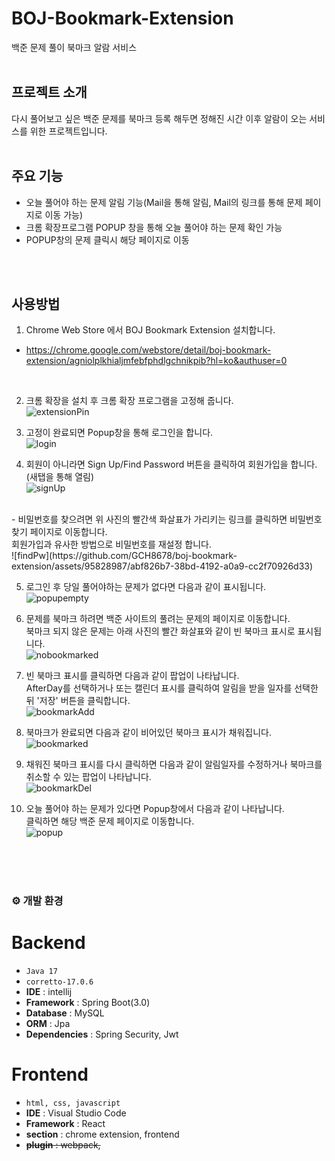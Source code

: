 # BOJ-Bookmark-Extension

백준 문제 풀이 북마크 알람 서비스
<br>
<br>

## 프로젝트 소개
다시 풀어보고 싶은 백준 문제를 북마크 등록 해두면 정해진 시간 이후 알람이 오는 서비스를 위한 프로젝트입니다.
<br>
<br>


## 주요 기능
 - 오늘 풀어야 하는 문제 알림 기능(Mail을 통해 알림, Mail의 링크를 통해 문제 페이지로 이동 가능)
 - 크롬 확장프로그램 POPUP 창을 통해 오늘 풀어야 하는 문제 확인 가능
 - POPUP창의 문제 클릭시 해당 페이지로 이동
<br>
<br>

## 사용방법
1. Chrome Web Store 에서 BOJ Bookmark Extension 설치합니다.
- https://chrome.google.com/webstore/detail/boj-bookmark-extension/agniolplkhialjmfebfphdlgchnikpib?hl=ko&authuser=0
<br>

2. 크롬 확장을 설치 후 크롬 확장 프로그램을 고정해 줍니다.<br>
![extensionPin](https://github.com/GCH8678/boj-bookmark-extension/assets/95828987/305dd061-6464-4112-a372-5882c37362ac)

3. 고정이 완료되면 Popup창을 통해 로그인을 합니다.<br>
![login](https://github.com/GCH8678/boj-bookmark-extension/assets/95828987/80347961-1bb0-4f49-be2b-cb4bdd043d0f)

4. 회원이 아니라면 Sign Up/Find Password 버튼을 클릭하여 회원가입을 합니다. (새탭을 통해 열림)<br>
![signUp](https://github.com/GCH8678/boj-bookmark-extension/assets/95828987/cfacbc15-b3e3-48c2-bed8-e515dab0ae00)
<br>
- 비밀번호를 찾으려면 위 사진의 빨간색 화살표가 가리키는 링크를 클릭하면 비밀번호 찾기 페이지로 이동합니다. <br> 회원가입과 유사한 방법으로 비밀번호를 재설정 합니다. <br>
![findPw](https://github.com/GCH8678/boj-bookmark-extension/assets/95828987/abf826b7-38bd-4192-a0a9-cc2f70926d33)

5. 로그인 후 당일 풀어야하는 문제가 없다면 다음과 같이 표시됩니다.
<br> ![popupempty](https://github.com/GCH8678/boj-bookmark-extension/assets/95828987/84b621ab-cadc-49dd-b779-595043789344)

6. 문제를 북마크 하려면 백준 사이트의 풀려는 문제의 페이지로 이동합니다.<br>
북마크 되지 않은 문제는 아래 사진의 빨간 화살표와 같이 빈 북마크 표시로 표시됩니다.<br>
![nobookmarked](https://github.com/GCH8678/boj-bookmark-extension/assets/95828987/9cea75bf-299b-48a5-b3e1-0ad5a42a0b3f)

7. 빈 북마크 표시를 클릭하면 다음과 같이 팝업이 나타납니다.<br>
AfterDay를 선택하거나 또는 캘린더 표시를 클릭하여 알림을 받을 일자를 선택한 뒤 '저장' 버튼을 클릭합니다.<br>
![bookmarkAdd](https://github.com/GCH8678/boj-bookmark-extension/assets/95828987/ee019efb-3d92-42b6-a6a1-7ca70bec2f62)

8. 북마크가 완료되면 다음과 같이 비어있던 북마크 표시가 채워집니다.<br>
![bookmarked](https://github.com/GCH8678/boj-bookmark-extension/assets/95828987/e57266fd-8b3b-484a-9885-efb842079370)

9. 채워진 북마크 표시를 다시 클릭하면 다음과 같이 알림일자를 수정하거나 북마크를 취소할 수 있는 팝업이 나타납니다.<br>
![bookmarkDel](https://github.com/GCH8678/boj-bookmark-extension/assets/95828987/a984b638-9d94-41fb-b01b-77fdee285089)

10. 오늘 풀어야 하는 문제가 있다면 Popup창에서 다음과 같이 나타납니다.<br>
클릭하면 해당 백준 문제 페이지로 이동합니다.<br>
![popup](https://github.com/GCH8678/boj-bookmark-extension/assets/95828987/6c3b7f26-ef73-4fa2-aff5-1608f69f6499)

<br>
<br>
<br>


### ⚙️ 개발 환경

# Backend
- `Java 17`
- `corretto-17.0.6`
- **IDE** : intellij
- **Framework** : Spring Boot(3.0)
- **Database** : MySQL
- **ORM** : Jpa
- **Dependencies** : Spring Security, Jwt

# Frontend

- `html, css, javascript`
- **IDE** : Visual Studio Code
- **Framework** : React
- **section** : chrome extension, frontend
- <del>**plugin** : webpack,</del>
<br><br>
